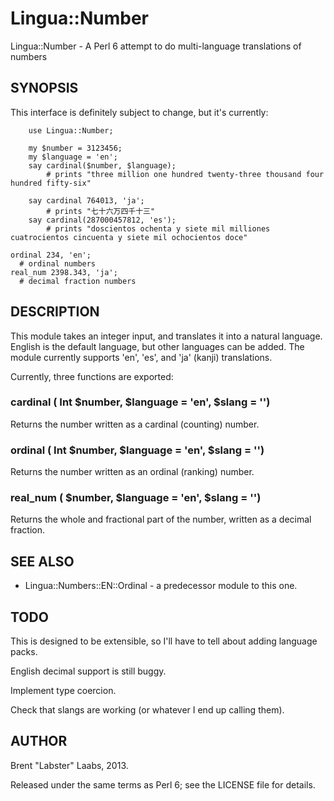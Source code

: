Lingua::Number
================

Lingua::Number - A Perl 6 attempt to do multi-language translations of numbers

## SYNOPSIS

This interface is definitely subject to change, but it's currently:

        use Lingua::Number;
        
        my $number = 3123456;
        my $language = 'en';
        say cardinal($number, $language);
        	# prints "three million one hundred twenty-three thousand four hundred fifty-six"

        say cardinal 764013, 'ja';
        	# prints "七十六万四千十三"
        say cardinal(287000457812, 'es');
        	# prints "doscientos ochenta y siete mil milliones cuatrocientos cincuenta y siete mil ochocientos doce"
	
	ordinal 234, 'en';
	  # ordinal numbers
	real_num 2398.343, 'ja';
	  # decimal fraction numbers

## DESCRIPTION

This module takes an integer input, and translates it into a natural language.  English is the default language, but other languages can be added.  The module currently supports 'en', 'es', and 'ja' (kanji) translations.

Currently, three functions are exported:

### cardinal ( Int $number, $language = 'en', $slang = '')

Returns the number written as a cardinal (counting) number.  

### ordinal ( Int $number, $language = 'en', $slang = '')

Returns the number written as an ordinal (ranking) number.

### real_num ( $number, $language = 'en', $slang = '')

Returns the whole and fractional part of the number, written as a decimal fraction.

## SEE ALSO

* Lingua::Numbers::EN::Ordinal - a predecessor module to this one.

## TODO

This is designed to be extensible, so I'll have to tell about adding language packs.

English decimal support is still buggy.

Implement type coercion.

Check that slangs are working (or whatever I end up calling them).

## AUTHOR

Brent "Labster" Laabs, 2013.

Released under the same terms as Perl 6; see the LICENSE file for details.